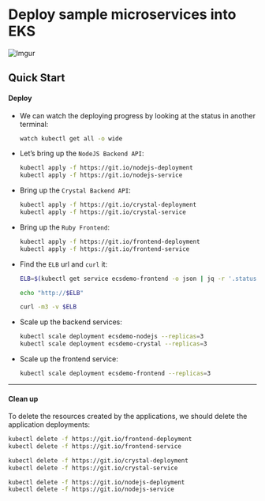 # Deploy sample microservices into EKS

![Imgur](https://i.imgur.com/eyDfhcw.png)


## Quick Start

#### Deploy

- We can watch the deploying progress by looking at the status in another terminal:

    ```bash
    watch kubectl get all -o wide
    ```


- Let’s bring up the `NodeJS Backend API`:

    ```bash
    kubectl apply -f https://git.io/nodejs-deployment
    kubectl apply -f https://git.io/nodejs-service
    ```

-   Bring up the `Crystal Backend API`:

    ```bash
    kubectl apply -f https://git.io/crystal-deployment
    kubectl apply -f https://git.io/crystal-service
    ```

- Bring up the `Ruby Frontend`:

    ```bash
    kubectl apply -f https://git.io/frontend-deployment
    kubectl apply -f https://git.io/frontend-service
    ```

- Find the `ELB` url and `curl` it:

    ```bash
    ELB=$(kubectl get service ecsdemo-frontend -o json | jq -r '.status.loadBalancer.ingress[].hostname')
    
    echo "http://$ELB"

    curl -m3 -v $ELB
    ```

- Scale up the backend services:

    ```bash
    kubectl scale deployment ecsdemo-nodejs --replicas=3
    kubectl scale deployment ecsdemo-crystal --replicas=3
    ```

- Scale up the frontend service:

    ```bash
    kubectl scale deployment ecsdemo-frontend --replicas=3
    ```
---

#### Clean up

To delete the resources created by the applications, we should delete the application deployments:

```bash
kubectl delete -f https://git.io/frontend-deployment
kubectl delete -f https://git.io/frontend-service

kubectl delete -f https://git.io/crystal-deployment
kubectl delete -f https://git.io/crystal-service

kubectl delete -f https://git.io/nodejs-deployment
kubectl delete -f https://git.io/nodejs-service
```